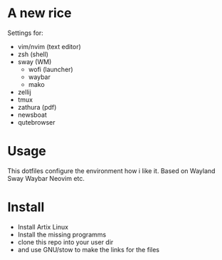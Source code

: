 # A new rice

Settings for:

- vim/nvim (text editor)
- zsh (shell)
- sway (WM)
  - wofi (launcher)
  - waybar
  - mako
- zellij
- tmux
- zathura (pdf)
- newsboat
- qutebrowser

# Usage

This dotfiles configure the environment how i like it.
Based on Wayland Sway Waybar Neovim etc.

# Install

- Install Artix Linux
- Install the missing programms
- clone this repo into your user dir
- and use GNU/stow to make the links for the files
